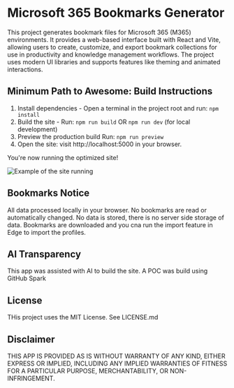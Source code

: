 # Microsoft 365 Bookmarks Generator

This project generates bookmark files for Microsoft 365 (M365) environments. It provides a web-based interface built with React and Vite, allowing users to create, customize, and export bookmark collections for use in productivity and knowledge management workflows. The project uses modern UI libraries and supports features like theming and animated interactions.

## Minimum Path to Awesome: Build Instructions

1. Install dependencies - Open a terminal in the project root and run: ```npm install```
2. Build the site - Run: ```npm run build``` OR ```npm run dev``` (for local development)
3. Preview the production build Run: ```npm run preview``` 
4. Open the site: visit http://localhost:5000 in your browser.

You're now running the optimized site!

![Example of the site running](/assets/example.png)

## Bookmarks Notice

All data processed locally in your browser. No bookmarks are read or automatically changed. No data is stored, there is no server side storage of data. Bookmarks are downloaded and you cna run the import feature in Edge to import the profiles.

## AI Transparency

This app was assisted with AI to build the site. A POC was build using GitHub Spark

## License

THis project uses the MIT License. See LICENSE.md

## Disclaimer

THIS APP IS PROVIDED AS IS WITHOUT WARRANTY OF ANY KIND, EITHER EXPRESS OR IMPLIED, INCLUDING ANY IMPLIED WARRANTIES OF FITNESS FOR A PARTICULAR PURPOSE, MERCHANTABILITY, OR NON-INFRINGEMENT.